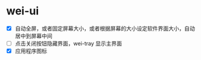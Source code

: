 # wei-ui

- [x] 自动全屏，或者固定屏幕大小，或者根据屏幕的大小设定软件界面大小，自动居中到屏幕中间
- [ ] 点击关闭按钮隐藏界面，wei-tray 显示主界面
- [x] 应用程序图标
